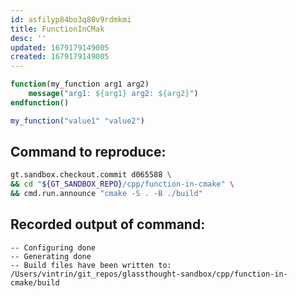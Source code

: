 ```yaml
---
id: asfilyp84bo3q80v9rdmkmi
title: FunctionInCMak
desc: ''
updated: 1679179149005
created: 1679179149005
---
```


```cmake
function(my_function arg1 arg2)
    message("arg1: ${arg1} arg2: ${arg2}")
endfunction()

my_function("value1" "value2")
```

## Command to reproduce:
```bash
gt.sandbox.checkout.commit d065588 \
&& cd "${GT_SANDBOX_REPO}/cpp/function-in-cmake" \
&& cmd.run.announce "cmake -S . -B ./build"
```

## Recorded output of command:
```
-- Configuring done
-- Generating done
-- Build files have been written to: /Users/vintrin/git_repos/glassthought-sandbox/cpp/function-in-cmake/build
```